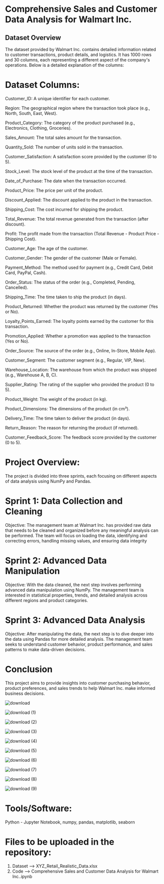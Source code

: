 # Comprehensive Sales and Customer Data Analysis for Walmart Inc.




## Dataset Overview

The dataset provided by Walmart Inc. contains detailed information related to customer transactions, product details, and logistics. It has 1000 rows and 30 columns, each representing a different aspect of the company's operations. Below is a detailed explanation of the columns:

# Dataset Columns:

Customer_ID: A unique identifier for each customer.

Region: The geographical region where the transaction took place (e.g., North, South, East, West).

Product_Category: The category of the product purchased (e.g., Electronics, Clothing, Groceries).

Sales_Amount: The total sales amount for the transaction.

Quantity_Sold: The number of units sold in the transaction.

Customer_Satisfaction: A satisfaction score provided by the customer (0 to 5).

Stock_Level: The stock level of the product at the time of the transaction.

Date_of_Purchase: The date when the transaction occurred.

Product_Price: The price per unit of the product.

Discount_Applied: The discount applied to the product in the transaction.

Shipping_Cost: The cost incurred for shipping the product.

Total_Revenue: The total revenue generated from the transaction (after discount).

Profit: The profit made from the transaction (Total Revenue - Product Price - Shipping Cost).

Customer_Age: The age of the customer.

Customer_Gender: The gender of the customer (Male or Female).

Payment_Method: The method used for payment (e.g., Credit Card, Debit Card, PayPal, Cash).

Order_Status: The status of the order (e.g., Completed, Pending, Cancelled).

Shipping_Time: The time taken to ship the product (in days).

Product_Returned: Whether the product was returned by the customer (Yes or No).

Loyalty_Points_Earned: The loyalty points earned by the customer for this transaction.

Promotion_Applied: Whether a promotion was applied to the transaction (Yes or No).

Order_Source: The source of the order (e.g., Online, In-Store, Mobile App).

Customer_Segment: The customer segment (e.g., Regular, VIP, New).

Warehouse_Location: The warehouse from which the product was shipped (e.g., Warehouse A, B, C).

Supplier_Rating: The rating of the supplier who provided the product (0 to 5).

Product_Weight: The weight of the product (in kg).

Product_Dimensions: The dimensions of the product (in cm³).

Delivery_Time: The time taken to deliver the product (in days).

Return_Reason: The reason for returning the product (if returned).

Customer_Feedback_Score: The feedback score provided by the customer (0 to 5).



# Project Overview:
The project is divided into three sprints, each focusing on different aspects of data analysis using NumPy and Pandas.


# Sprint 1: Data Collection and Cleaning

Objective: The management team at Walmart Inc. has provided raw data that needs to be cleaned and organized before any meaningful analysis can be performed. The team will focus on loading the data, identifying and correcting errors, handling missing values, and ensuring data integrity

# Sprint 2: Advanced Data Manipulation

Objective: With the data cleaned, the next step involves performing advanced data manipulation using NumPy. The management team is interested in statistical properties, trends, and detailed analysis across different regions and product categories.

# Sprint 3: Advanced Data Analysis

Objective: After manipulating the data, the next step is to dive deeper into the data using Pandas for more detailed analysis. The management team seeks to understand customer behavior, product performance, and sales patterns to make data-driven decisions.


# Conclusion

This project aims to provide insights into customer purchasing behavior, product preferences, and sales trends to help Walmart Inc. make informed business decisions.

![download](https://github.com/user-attachments/assets/5f5acd05-7894-4a93-813c-d75500949ca7)


![download (1)](https://github.com/user-attachments/assets/3fce0d96-0e33-43f6-885c-bf9196dc331a)


![download (2)](https://github.com/user-attachments/assets/59559d3a-c8aa-4647-a834-5e2717ac15fe)


![download (3)](https://github.com/user-attachments/assets/d15ad57a-ff26-4f13-9683-2b5b8dedab42)


![download (4)](https://github.com/user-attachments/assets/6d5df929-a6f9-41f2-856b-e12e2da44b5c)

![download (5)](https://github.com/user-attachments/assets/f28f0a25-982f-4107-972e-58e7329d91a4)

![download (6)](https://github.com/user-attachments/assets/cc378e72-1d88-4959-9a7f-fc52d31c1856)

![download (7)](https://github.com/user-attachments/assets/78feb45f-6300-488a-a6d1-1c9b3d4676aa)

![download (8)](https://github.com/user-attachments/assets/dfa6c2c6-b3e8-485c-b6a6-fafd5d0dc5ff)


![download (9)](https://github.com/user-attachments/assets/e8e7db56-617b-4bcf-8faa-a651c4163d0d)




# Tools/Software:
Python - Jupyter Notebook, numpy, pandas, matplotlib, seaborn

# Files to be uploaded in the repository:
1. Dataset --> XYZ_Retail_Realistic_Data.xlsx
2. Code --> Comprehensive Sales and Customer Data Analysis for Walmart Inc..ipynb


